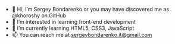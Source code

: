 - 👋 Hi, I’m Sergey Bondarenko or you may have discovered me as @khoroshy on GitHub
- 👀 I’m interested in learning front-end development
- 🌱 I’m currently learning HTML5, CSS3, JavaScript
- 📫 You can reach me at sergeybondarenko.it@gmail.com

<!---
khoroshy/khoroshy is a ✨ special ✨ repository because its `README.md` (this file) appears on your GitHub profile.
You can click the Preview link to take a look at your changes.
--->
